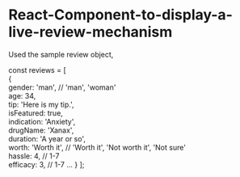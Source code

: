# React-Component-to-display-a-live-review-mechanism
Used the sample review object, 

const reviews = [   
{     
gender: 'man', // 'man', 'woman'     
age: 34,     
tip: 'Here is my tip.',     
isFeatured: true,     
indication: 'Anxiety',     
drugName: 'Xanax',     
duration: 'A year or so',     
worth: 'Worth it', // 'Worth it', 'Not worth it', 'Not sure'     
hassle: 4,  // 1-7     
efficacy: 3,  // 1-7     ...   } ];

